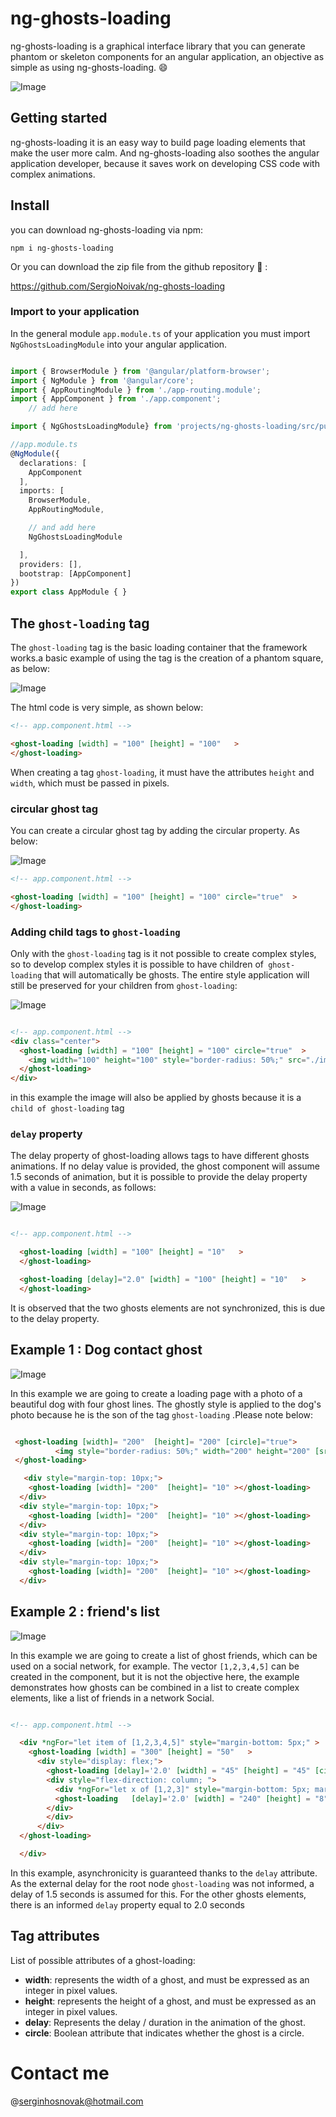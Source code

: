 # ng-ghosts-loading

ng-ghosts-loading is a graphical interface library that you can generate phantom or skeleton components for an angular application, an objective as simple as using ng-ghosts-loading. :smile:

![Image](https://github.com/SergioNoivak/ng-ghosts-loading/blob/master/src/photos/f2.gif)



## Getting started

ng-ghosts-loading it is an easy way to build page loading elements that make the user more calm.  And ng-ghosts-loading also soothes the angular application developer, because it saves work on developing CSS code with complex animations. 

## Install

you can download ng-ghosts-loading via npm: 

````
npm i ng-ghosts-loading
````

Or you can download the zip file from the github repository   🐙 :

https://github.com/SergioNoivak/ng-ghosts-loading



### Import to your application

In the general module ``app.module.ts`` of your application you must import ``NgGhostsLoadingModule`` into your angular application.

````ts

import { BrowserModule } from '@angular/platform-browser';
import { NgModule } from '@angular/core';
import { AppRoutingModule } from './app-routing.module';
import { AppComponent } from './app.component';
    // add here

import { NgGhostsLoadingModule} from 'projects/ng-ghosts-loading/src/public-api';

//app.module.ts
@NgModule({
  declarations: [
    AppComponent
  ],
  imports: [
    BrowserModule,
    AppRoutingModule,

    // and add here
    NgGhostsLoadingModule

  ],
  providers: [],
  bootstrap: [AppComponent]
})
export class AppModule { }

````



## The `ghost-loading` tag

The `ghost-loading` tag is the basic loading container that the framework works.a basic example of using the tag is the creation of a phantom square, as below: 

![Image](https://github.com/SergioNoivak/ng-ghosts-loading/blob/master/src/photos/f3.gif)

The html code is very simple, as shown below: 

````html
<!-- app.component.html -->

<ghost-loading [width] = "100" [height] = "100"   >
</ghost-loading>
````

When creating a tag `ghost-loading`, it must have the attributes ``height`` and ``width``, which must be passed in pixels. 

### circular ghost tag

You can create a circular ghost tag by adding the circular property. As below:

![Image](https://github.com/SergioNoivak/ng-ghosts-loading/blob/master/src/photos/f4.gif)

````html
<!-- app.component.html -->

<ghost-loading [width] = "100" [height] = "100" circle="true"  >
</ghost-loading>

````



### Adding child tags to `ghost-loading`

Only with the `ghost-loading` tag is it not possible to create complex styles, so to develop complex styles it is possible to have children of` ghost-loading` that will automatically be ghosts. The entire style application will still be preserved for your children from ``ghost-loading``:

![Image](https://github.com/SergioNoivak/ng-ghosts-loading/blob/master/src/photos/f5.gif)

````html

<!-- app.component.html -->
<div class="center">
  <ghost-loading [width] = "100" [height] = "100" circle="true"  >
    <img width="100" height="100" style="border-radius: 50%;" src="./image.png" alt="" class="">
  </ghost-loading>
</div>

````

in this example the image will also be applied by ghosts because it is a ``child of ghost-loading`` tag

### ``delay`` property

The delay property of ghost-loading allows tags to have different ghosts animations. If no delay value is provided, the ghost component will assume 1.5 seconds of animation, but it is possible to provide the delay property with a value in seconds, as follows:

![Image](https://github.com/SergioNoivak/ng-ghosts-loading/blob/master/src/photos/f6.gif)

````html

<!-- app.component.html -->

  <ghost-loading [width] = "100" [height] = "10"   >
  </ghost-loading>

  <ghost-loading [delay]="2.0" [width] = "100" [height] = "10"   >
  </ghost-loading>

````

It is observed that the two ghosts elements are not synchronized, this is due to the delay property. 





## Example 1 : Dog contact ghost

![Image](https://github.com/SergioNoivak/ng-ghosts-loading/blob/master/src/photos/f8.gif)

In this example we are going to create a loading page with a photo of a beautiful dog with four ghost lines. The ghostly style is applied to the dog's photo because he is the son of the tag ``ghost-loading`` .Please note below:

````html

 <ghost-loading [width]= "200"  [height]= "200" [circle]="true">
          <img style="border-radius: 50%;" width="200" height="200" [src]="imgSrc" alt="" class="">
 </ghost-loading>

   <div style="margin-top: 10px;">
    <ghost-loading [width]= "200"  [height]= "10" ></ghost-loading>
  </div>
  <div style="margin-top: 10px;">
    <ghost-loading [width]= "200"  [height]= "10" ></ghost-loading>
  </div>
  <div style="margin-top: 10px;">
    <ghost-loading [width]= "200"  [height]= "10" ></ghost-loading>
  </div>
  <div style="margin-top: 10px;">
    <ghost-loading [width]= "200"  [height]= "10" ></ghost-loading>
  </div>


````



## Example 2 : friend's list

![Image](https://github.com/SergioNoivak/ng-ghosts-loading/blob/master/src/photos/f7.gif)

In this example we are going to create a list of ghost friends, which can be used on a social network, for example. The vector ``[1,2,3,4,5]`` can be created in the component, but it is not the objective here, the example demonstrates how ghosts can be combined in a list to create complex elements, like a list of friends in a network Social.

````html

<!-- app.component.html -->

  <div *ngFor="let item of [1,2,3,4,5]" style="margin-bottom: 5px;" >
    <ghost-loading [width] = "300" [height] = "50"   >
      <div style="display: flex;">
        <ghost-loading [delay]='2.0' [width] = "45" [height] = "45" [circle]="true" ></ghost-loading>
        <div style="flex-direction: column; ">
          <div *ngFor="let x of [1,2,3]" style="margin-bottom: 5px; margin-left: 10px; ">
          <ghost-loading   [delay]='2.0' [width] = "240" [height] = "8" ></ghost-loading>
        </div>
        </div>
      </div>
  </ghost-loading>

  </div>
````

In this example, asynchronicity is guaranteed thanks to the ``delay`` attribute. As the external delay for the root node ``ghost-loading`` was not informed, a delay of 1.5 seconds is assumed for this. For the other ghosts elements, there is an informed ``delay`` property equal to 2.0 seconds



## Tag attributes

List of possible attributes of a ghost-loading: 

<ul>
    <li><b>width</b>: 
represents the width of a ghost, and must be expressed as an integer in pixel values.</li>
    	<li><b>height</b>:
represents the height of a ghost, and must be expressed as an integer in pixel values.</li>
	<li><b>delay</b>:
Represents the delay / duration in the animation of the ghost.
    </li>
    <li><b>circle</b>:
Boolean attribute that indicates whether the ghost is a circle.</li>
</ul>



# Contact me 

@serginhosnovak@hotmail.com